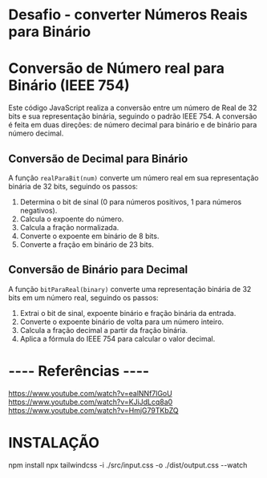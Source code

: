 # Desafio - converter Números Reais para Binário

# Conversão de Número real para Binário (IEEE 754)

Este código JavaScript realiza a conversão entre um número de Real de 32 bits e sua representação binária, seguindo o padrão IEEE 754. A conversão é feita em duas direções: de número decimal para binário e de binário para número decimal.

## Conversão de Decimal para Binário

A função `realParaBit(num)` converte um número real em sua representação binária de 32 bits, seguindo os passos:

1. Determina o bit de sinal (0 para números positivos, 1 para números negativos).
2. Calcula o expoente do número.
3. Calcula a fração normalizada.
4. Converte o expoente em binário de 8 bits.
5. Converte a fração em binário de 23 bits.

## Conversão de Binário para Decimal

A função `bitParaReal(binary)` converte uma representação binária de 32 bits em um número real, seguindo os passos:

1. Extrai o bit de sinal, expoente binário e fração binária da entrada.
2. Converte o expoente binário de volta para um número inteiro.
3. Calcula a fração decimal a partir da fração binária.
4. Aplica a fórmula do IEEE 754 para calcular o valor decimal.

# ---- Referências ----

https://www.youtube.com/watch?v=ealNNf7lGoU  
https://www.youtube.com/watch?v=KJiJdLcq8a0  
https://www.youtube.com/watch?v=HmjG79TKbZQ

# INSTALAÇÃO

npm install
npx tailwindcss -i ./src/input.css -o ./dist/output.css --watch
